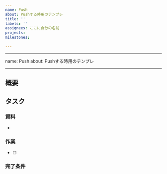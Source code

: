 ```yaml
---
name: Push
about: Pushする時用のテンプレ
title: ''
labels: ''
assignees: ここに自分の名前
projects:
milestones:

---
```


---
name: Push
about: Pushする時用のテンプレ

---


## 概要

## タスク

### 資料

+ 

### 作業

+ [ ] 

### 完了条件


